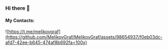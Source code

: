 ### Hi there 👋

#### My Contacts:
![https://t.me/melikovgraf](https://github.com/MelikovGraf/MelikovGraf/assets/98654937/f0eb03dc-afd7-42ee-b645-474af8b692fa=100x)

<!--
**MelikovGraf/MelikovGraf** is a ✨ _special_ ✨ repository because its `README.md` (this file) appears on your GitHub profile.

Here are some ideas to get you started:

- 🔭 I’m currently working on ...
- 🌱 I’m currently learning ...
- 👯 I’m looking to collaborate on ...
- 🤔 I’m looking for help with ...
- 💬 Ask me about ...
- 📫 How to reach me: ...
- 😄 Pronouns: ...
- ⚡ Fun fact: ...
-->
